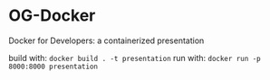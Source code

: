 # OG-Docker
Docker for Developers: a containerized presentation

build with: `docker build . -t presentation`
run with: `docker run -p 8000:8000 presentation`
